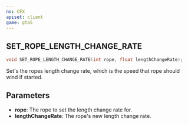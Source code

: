 ```yaml
---
ns: CFX
apiset: client
game: gta5
---
```

## SET_ROPE_LENGTH_CHANGE_RATE

```c
void SET_ROPE_LENGTH_CHANGE_RATE(int rope, float lengthChangeRate);
```

Set's the ropes length change rate, which is the speed that rope should wind if started.

## Parameters
* **rope**: The rope to set the length change rate for.
* **lengthChangeRate**: The rope's new length change rate.

